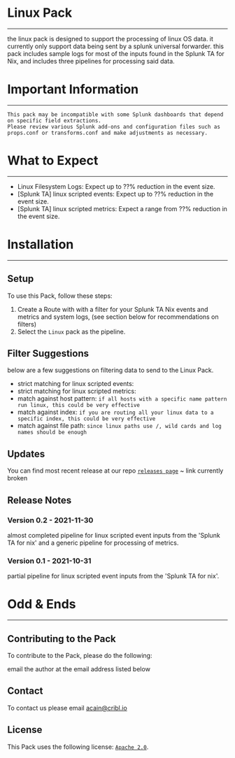 # Linux Pack
----
the linux pack is designed to support the processing of linux OS data. it currently only support data being sent by a splunk universal forwarder. this pack includes sample logs for most of the inputs found in the Splunk TA for Nix, and includes three pipelines for processing said data. 

# Important Information
---
```
This pack may be incompatible with some Splunk dashboards that depend on specific field extractions.
Please review various Splunk add-ons and configuration files such as props.conf or transforms.conf and make adjustments as necessary.
```

# What to Expect
---
* Linux Filesystem Logs: Expect up to ??% reduction in the event size.
* [Splunk TA] linux scripted events:  Expect up to ??% reduction in the event size.
* [Splunk TA] linux scripted metrics:  Expect a range from ??% reduction in the event size.


# Installation
---
## Setup
To use this Pack, follow these steps:
1. Create a Route with with a filter for your Splunk TA Nix events and metrics and system logs, (see section below for recommendations on filters)
2. Select the `Linux` pack as the pipeline.

## Filter Suggestions
below are a few suggestions on filtering data to send to the Linux Pack.
- strict matching for linux scripted events: 
- strict matching for linux scripted metrics:
- match against host pattern: ```if all hosts with a specific name pattern run linux, this could be very effective```
- match against index: ```if you are routing all your linux data to a specific index, this could be very effective```
- match against file path: ```since linux paths use /, wild cards and log names should be enough```

## Updates
You can find most recent release at our repo [`releases page`](https://github.com/criblpacks/cribl-linux-events/releases) ~ link currently broken

## Release Notes

### Version 0.2 - 2021-11-30
almost completed pipeline for linux scripted event inputs from the 'Splunk TA for nix' and a generic pipeline for processing of metrics.

### Version 0.1 - 2021-10-31
partial pipeline for linux scripted event inputs from the 'Splunk TA for nix'.

# Odd & Ends
---
## Contributing to the Pack
To contribute to the Pack, please do the following:

email the author at the email address listed below

## Contact
To contact us please email acain@cribl.io

## License
This Pack uses the following license: [`Apache 2.0`](https://github.com/criblio/appscope/blob/master/LICENSE).
